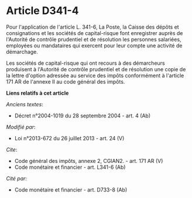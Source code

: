 # Article D341-4

Pour l'application de l'article L. 341-6, La Poste, la Caisse des dépôts et consignations et les sociétés de capital-risque
font enregistrer auprès de l'Autorité de contrôle prudentiel et de résolution les personnes salariées, employées ou
mandataires qui exercent pour leur compte une activité de démarchage. 

Les sociétés de capital-risque qui ont recours à des démarcheurs produisent à l'Autorité de contrôle prudentiel et de
résolution une copie de la lettre d'option adressée au service des impôts conformément à l'article 171 AR de l'annexe II au
code général des impôts.

**Liens relatifs à cet article**

_Anciens textes_:

  - Décret n°2004-1019 du 28 septembre 2004 - art. 4 (Ab)

_Modifié par_:

  - Loi n°2013-672 du 26 juillet 2013 - art. 24 (V)

_Cite_:

  - Code général des impôts, annexe 2, CGIAN2. - art. 171 AR (V)
  - Code monétaire et financier - art. L341-6 (Ab)

_Cité par_:

  - Code monétaire et financier - art. D733-8 (Ab)
